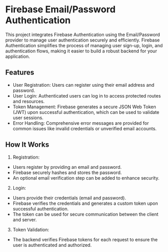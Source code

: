 # Firebase Email/Password Authentication
This project integrates Firebase Authentication using the Email/Password provider to manage user authentication securely and efficiently. Firebase Authentication simplifies the process of managing user sign-up, login, and authentication flows, making it easier to build a robust backend for your application.

## Features
- User Registration: Users can register using their email address and password.
- User Login: Authenticated users can log in to access protected routes and resources.
- Token Management: Firebase generates a secure JSON Web Token (JWT) upon successful authentication, which can be used to validate user sessions.
- Error Handling: Comprehensive error messages are provided for common issues like invalid credentials or unverified email accounts.

## How It Works
1. Registration:

  - Users register by providing an email and password.
  - Firebase securely hashes and stores the password.
  - An optional email verification step can be added to enhance security.
2. Login:

  - Users provide their credentials (email and password).
  - Firebase verifies the credentials and generates a custom token upon successful authentication.
  - The token can be used for secure communication between the client and server.
3. Token Validation:

  - The backend verifies Firebase tokens for each request to ensure the user is authenticated and authorized.
